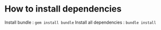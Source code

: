 How to install dependencies
===========================

Install bundle : `gem install bundle`
Install all dependencies : `bundle install`

